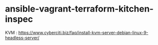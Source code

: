 # ansible-vagrant-terraform-kitchen-inspec

KVM : https://www.cyberciti.biz/faq/install-kvm-server-debian-linux-9-headless-server/